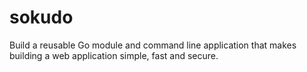 # sokudo
Build a reusable Go module and command line application that makes building a web application simple, fast and secure.
